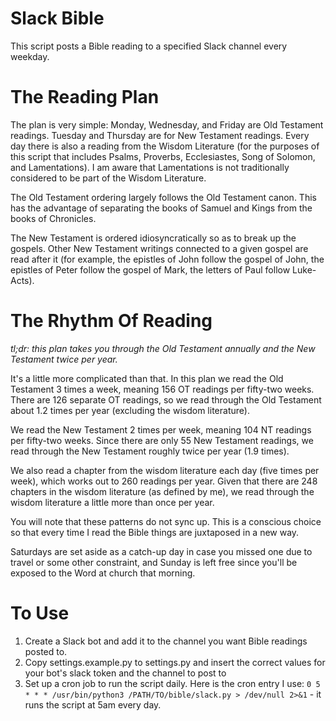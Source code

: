 # Slack Bible
This script posts a Bible reading to a specified Slack channel every weekday.

# The Reading Plan
The plan is very simple: Monday, Wednesday, and Friday are Old Testament readings. Tuesday and Thursday are for New Testament readings. Every day there is also a reading from the Wisdom Literature (for the purposes of this script that includes Psalms, Proverbs, Ecclesiastes, Song of Solomon, and Lamentations). I am aware that Lamentations is not traditionally considered to be part of the Wisdom Literature.

The Old Testament ordering largely follows the Old Testament canon. This has the advantage of separating the books of Samuel and Kings from the books of Chronicles.

The New Testament is ordered idiosyncratically so as to break up the gospels. Other New Testament writings connected to a given gospel are read after it (for example, the epistles of John follow the gospel of John, the epistles of Peter follow the gospel of Mark, the letters of Paul follow Luke-Acts).

# The Rhythm Of Reading
*tl;dr: this plan takes you through the Old Testament annually and the New Testament twice per year.*

It's a little more complicated than that. In this plan we read the Old Testament 3 times a week, meaning 156 OT readings per fifty-two weeks. There are 126 separate OT readings, so we read through the Old Testament about 1.2 times per year (excluding the wisdom literature).

We read the New Testament 2 times per week, meaning 104 NT readings per fifty-two weeks. Since there are only 55 New Testament readings, we read through the New Testament roughly twice per year (1.9 times). 

We also read a chapter from the wisdom literature each day (five times per week), which works out to 260 readings per year. Given that there are 248 chapters in the wisdom literature (as defined by me), we read through the wisdom literature a little more than once per year.

You will note that these patterns do not sync up. This is a conscious choice so that every time I read the Bible things are juxtaposed in a new way. 

Saturdays are set aside as a catch-up day in case you missed one due to travel or some other constraint, and Sunday is left free since you'll be exposed to the Word at church that morning.

# To Use
1) Create a Slack bot and add it to the channel you want Bible readings posted to. 
2) Copy settings.example.py to settings.py and insert the correct values for your bot's slack token and the channel to post to
3) Set up a cron job to run the script daily. Here is the cron entry I use: `0 5 * * * /usr/bin/python3 /PATH/TO/bible/slack.py > /dev/null 2>&1` - it runs the script at 5am every day.
